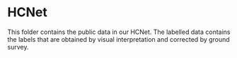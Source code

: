 # HCNet
This folder contains the public data in our HCNet.
The labelled data contains the labels that are obtained by visual interpretation and corrected by ground survey.
